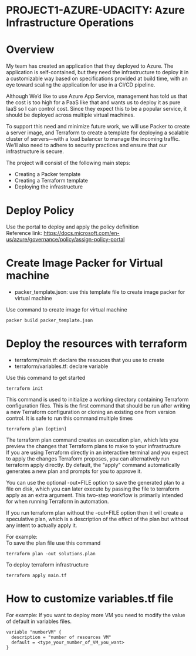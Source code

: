 # PROJECT1-AZURE-UDACITY:  Azure Infrastructure Operations

# Overview

My team has created an application that they deployed to Azure. The application is self-contained, but they need the infrastructure to deploy it in a customizable way based on specifications provided at build time, with an eye toward scaling the application for use in a CI/CD pipeline.

Although We’d like to use Azure App Service, management has told us that the cost is too high for a PaaS like that and wants us to deploy it as pure IaaS so I can control cost. Since they expect this to be a popular service, it should be deployed across multiple virtual machines.

To support this need and minimize future work, we will use Packer to create a server image, and Terraform to create a template for deploying a scalable cluster of servers—with a load balancer to manage the incoming traffic. We’ll also need to adhere to security practices and ensure that our infrastructure is secure.

The project will consist of the following main steps:  

* Creating a Packer template  
* Creating a Terraform template  
* Deploying the infrastructure  

# Deploy Policy 

Use the portal to deploy and apply the policy definition   
Reference link: https://docs.microsoft.com/en-us/azure/governance/policy/assign-policy-portal

# Create Image Packer for Virtual machine
* packer_template.json: use this template file to create image packer for virtual machine    

Use command to create image for virtual machine
```
packer build packer_template.json 
```
# Deploy the resources with terraform
* terraform/main.tf: declare the resouces that you use to create  
* terraform/variables.tf: declare variable  

Use this command to get started  
```
terraform init
```
This command is used to initialize a working directory containing Terraform configuration files. This is the first command that should be run after writing a new Terraform configuration or cloning an existing one from version control. It is safe to run this command multiple times  

```
terraform plan [option]
```
The terraform plan command creates an execution plan, which lets you preview the changes that Terraform plans to make to your infrastructure  
If you are using Terraform directly in an interactive terminal and you expect to apply the changes Terraform proposes, you can alternatively run terraform apply directly. By default, the "apply" command automatically generates a new plan and prompts for you to approve it.  

You can use the optional -out=FILE option to save the generated plan to a file on disk, which you can later execute by passing the file to terraform apply as an extra argument. This two-step workflow is primarily intended for when running Terraform in automation. 

If you run terraform plan without the -out=FILE option then it will create a speculative plan, which is a description of the effect of the plan but without any intent to actually apply it. 

For example:  
To save the plan file use this command
```
terraform plan -out solutions.plan
```
To deploy terraform infrastructure
```
terraform apply main.tf
```

# How to customize variables.tf file
For example: If you want to deploy more VM you need to modify the value of default in variables files. 
```
variable "numberVM" {  
  description = "number of resources VM"  
  default = <type_your_number_of_VM_you_want>  
}
```
